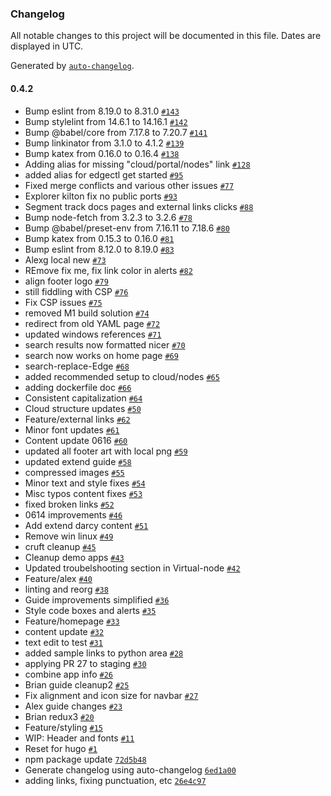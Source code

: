 ### Changelog

All notable changes to this project will be documented in this file. Dates are displayed in UTC.

Generated by [`auto-changelog`](https://github.com/CookPete/auto-changelog).

#### 0.4.2

- Bump eslint from 8.19.0 to 8.31.0 [`#143`](https://github.com/darcyai/docs/pull/143)
- Bump stylelint from 14.6.1 to 14.16.1 [`#142`](https://github.com/darcyai/docs/pull/142)
- Bump @babel/core from 7.17.8 to 7.20.7 [`#141`](https://github.com/darcyai/docs/pull/141)
- Bump linkinator from 3.1.0 to 4.1.2 [`#139`](https://github.com/darcyai/docs/pull/139)
- Bump katex from 0.16.0 to 0.16.4 [`#138`](https://github.com/darcyai/docs/pull/138)
- Adding alias for missing "cloud/portal/nodes" link [`#128`](https://github.com/darcyai/docs/pull/128)
- added alias for edgectl get started [`#95`](https://github.com/darcyai/docs/pull/95)
- Fixed merge conflicts and various other issues [`#77`](https://github.com/darcyai/docs/pull/77)
- Explorer kilton fix no public ports [`#93`](https://github.com/darcyai/docs/pull/93)
- Segment track docs pages and external links clicks [`#88`](https://github.com/darcyai/docs/pull/88)
- Bump node-fetch from 3.2.3 to 3.2.6 [`#78`](https://github.com/darcyai/docs/pull/78)
- Bump @babel/preset-env from 7.16.11 to 7.18.6 [`#80`](https://github.com/darcyai/docs/pull/80)
- Bump katex from 0.15.3 to 0.16.0 [`#81`](https://github.com/darcyai/docs/pull/81)
- Bump eslint from 8.12.0 to 8.19.0 [`#83`](https://github.com/darcyai/docs/pull/83)
- Alexg local new [`#73`](https://github.com/darcyai/docs/pull/73)
- REmove fix me, fix link color in alerts [`#82`](https://github.com/darcyai/docs/pull/82)
- align footer logo [`#79`](https://github.com/darcyai/docs/pull/79)
- still fiddling with CSP [`#76`](https://github.com/darcyai/docs/pull/76)
- Fix CSP issues [`#75`](https://github.com/darcyai/docs/pull/75)
- removed M1 build solution [`#74`](https://github.com/darcyai/docs/pull/74)
- redirect from old YAML page [`#72`](https://github.com/darcyai/docs/pull/72)
- updated windows references [`#71`](https://github.com/darcyai/docs/pull/71)
- search results now formatted nicer [`#70`](https://github.com/darcyai/docs/pull/70)
- search now works on home page [`#69`](https://github.com/darcyai/docs/pull/69)
- search-replace-Edge [`#68`](https://github.com/darcyai/docs/pull/68)
- added recommended setup to cloud/nodes [`#65`](https://github.com/darcyai/docs/pull/65)
- adding dockerfile doc [`#66`](https://github.com/darcyai/docs/pull/66)
- Consistent capitalization [`#64`](https://github.com/darcyai/docs/pull/64)
- Cloud structure updates [`#50`](https://github.com/darcyai/docs/pull/50)
- Feature/external links [`#62`](https://github.com/darcyai/docs/pull/62)
- Minor font updates [`#61`](https://github.com/darcyai/docs/pull/61)
- Content update 0616 [`#60`](https://github.com/darcyai/docs/pull/60)
- updated all footer art with local png [`#59`](https://github.com/darcyai/docs/pull/59)
- updated extend guide [`#58`](https://github.com/darcyai/docs/pull/58)
- compressed images [`#55`](https://github.com/darcyai/docs/pull/55)
- Minor text and style fixes [`#54`](https://github.com/darcyai/docs/pull/54)
- Misc typos content fixes [`#53`](https://github.com/darcyai/docs/pull/53)
- fixed broken links [`#52`](https://github.com/darcyai/docs/pull/52)
- 0614 improvements [`#46`](https://github.com/darcyai/docs/pull/46)
- Add extend darcy content [`#51`](https://github.com/darcyai/docs/pull/51)
- Remove win linux [`#49`](https://github.com/darcyai/docs/pull/49)
- cruft cleanup [`#45`](https://github.com/darcyai/docs/pull/45)
- Cleanup demo apps [`#43`](https://github.com/darcyai/docs/pull/43)
- Updated troubelshooting section in Virtual-node [`#42`](https://github.com/darcyai/docs/pull/42)
- Feature/alex [`#40`](https://github.com/darcyai/docs/pull/40)
- linting and reorg [`#38`](https://github.com/darcyai/docs/pull/38)
- Guide improvements simplified [`#36`](https://github.com/darcyai/docs/pull/36)
- Style code boxes and alerts [`#35`](https://github.com/darcyai/docs/pull/35)
- Feature/homepage [`#33`](https://github.com/darcyai/docs/pull/33)
- content update [`#32`](https://github.com/darcyai/docs/pull/32)
- text edit to test [`#31`](https://github.com/darcyai/docs/pull/31)
- added sample links to python area [`#28`](https://github.com/darcyai/docs/pull/28)
- applying PR 27 to staging [`#30`](https://github.com/darcyai/docs/pull/30)
- combine app info [`#26`](https://github.com/darcyai/docs/pull/26)
- Brian guide cleanup2 [`#25`](https://github.com/darcyai/docs/pull/25)
- Fix alignment and icon size for navbar [`#27`](https://github.com/darcyai/docs/pull/27)
- Alex guide changes [`#23`](https://github.com/darcyai/docs/pull/23)
- Brian redux3 [`#20`](https://github.com/darcyai/docs/pull/20)
- Feature/styling [`#15`](https://github.com/darcyai/docs/pull/15)
- WIP: Header and fonts [`#11`](https://github.com/darcyai/docs/pull/11)
- Reset for hugo [`#1`](https://github.com/darcyai/docs/pull/1)
- npm package update [`72d5b48`](https://github.com/darcyai/docs/commit/72d5b48b19b1ffb1f7f5ad77016be5ba5d7862a3)
- Generate changelog using auto-changelog [`6ed1a00`](https://github.com/darcyai/docs/commit/6ed1a00a77351e21ee4f3aa5d83495d56bd2f6cd)
- adding links, fixing punctuation, etc [`26e4c97`](https://github.com/darcyai/docs/commit/26e4c9700e9a3f9369323bcfab6cae7b1f4b691a)
